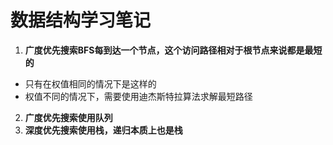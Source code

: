 # 数据结构学习笔记

1. **广度优先搜索BFS每到达一个节点，这个访问路径相对于根节点来说都是最短的**
  - 只有在权值相同的情况下是这样的
  - 权值不同的情况下，需要使用迪杰斯特拉算法求解最短路径
2. **广度优先搜索使用队列**
3. **深度优先搜索使用栈，递归本质上也是栈**
